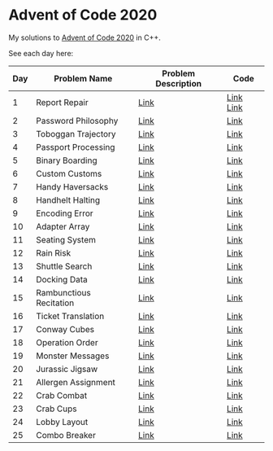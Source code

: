# Advent of Code 2020

My solutions to [Advent of Code 2020](https://adventofcode.com/2020) in C++. 

See each day here:

| Day | Problem Name | Problem Description | Code |
| --- | ------------ | ------------------- | ---- |
| 1 | Report Repair | [Link](https://adventofcode.com/2020/day/1) | [Link](src/dec01_1.cc) [Link](src/dec01_2.cc) |
| 2 | Password Philosophy | [Link](https://adventofcode.com/2020/day/2) | [Link](src/dec02.cc) |
| 3 | Toboggan Trajectory | [Link](https://adventofcode.com/2020/day/3) | [Link](src/dec03.cc) |
| 4 | Passport Processing | [Link](https://adventofcode.com/2020/day/4) | [Link](src/dec04.cc) |
| 5 | Binary Boarding | [Link](https://adventofcode.com/2020/day/5) | [Link](src/dec05.cc) |
| 6 | Custom Customs | [Link](https://adventofcode.com/2020/day/6) | [Link](src/dec06.cc) |
| 7 | Handy Haversacks | [Link](https://adventofcode.com/2020/day/7) | [Link](src/dec07.cc) |
| 8 | Handhelt Halting | [Link](https://adventofcode.com/2020/day/8) | [Link](src/dec08.cc) |
| 9 | Encoding Error | [Link](https://adventofcode.com/2020/day/9) | [Link](src/dec09.cc) |
| 10 | Adapter Array | [Link](https://adventofcode.com/2020/day/10) | [Link](src/dec10.cc) |
| 11 | Seating System | [Link](https://adventofcode.com/2020/day/11) | [Link](src/dec11.cc) |
| 12 | Rain Risk | [Link](https://adventofcode.com/2020/day/12) | [Link](src/dec12.cc) |
| 13 | Shuttle Search | [Link](https://adventofcode.com/2020/day/13) | [Link](src/dec13.cc) |
| 14 | Docking Data | [Link](https://adventofcode.com/2020/day/14) | [Link](src/dec14.cc) |
| 15 | Rambunctious Recitation | [Link](https://adventofcode.com/2020/day/15) | [Link](src/dec15.cc) |
| 16 | Ticket Translation | [Link](https://adventofcode.com/2020/day/16) | [Link](src/dec16.cc) |
| 17 | Conway Cubes | [Link](https://adventofcode.com/2020/day/17) | [Link](src/dec17.cc) |
| 18 | Operation Order | [Link](https://adventofcode.com/2020/day/18) | [Link](src/dec18.cc) |
| 19 | Monster Messages | [Link](https://adventofcode.com/2020/day/19) | [Link](src/dec19.cc) |
| 20 | Jurassic Jigsaw | [Link](https://adventofcode.com/2020/day/20) | [Link](src/dec20.cc) |
| 21 | Allergen Assignment | [Link](https://adventofcode.com/2020/day/21) | [Link](src/dec21.cc) |
| 22 | Crab Combat | [Link](https://adventofcode.com/2020/day/22) | [Link](src/dec22.cc) |
| 23 | Crab Cups | [Link](https://adventofcode.com/2020/day/23) | [Link](src/dec23.cc) |
| 24 | Lobby Layout | [Link](https://adventofcode.com/2020/day/24) | [Link](src/dec24.cc) |
| 25 | Combo Breaker | [Link](https://adventofcode.com/2020/day/25) | [Link](src/dec25.cc) |
